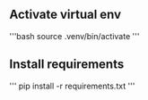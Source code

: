 ## Activate virtual env
'''bash
source .venv/bin/activate
'''

## Install requirements
'''
pip install -r requirements.txt
'''